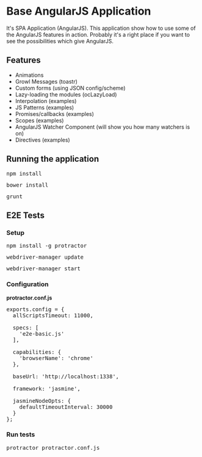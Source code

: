 # Base AngularJS Application
It's SPA Application (AngularJS). This application show how to use some of the AngularJS features in action. Probably it's a right place if you want to see the possibilities which give AngularJS.

## Features
* Animations
* Growl Messages (toastr)
* Custom forms (using JSON config/scheme)
* Lazy-loading the modules (ocLazyLoad)
* Interpolation (examples)
* JS Patterns (examples)
* Promises/callbacks (examples)
* Scopes (examples)
* AngularJS Watcher Component (will show you how many watchers is on)
* Directives (examples)

## Running the application
<pre>npm install</pre>
<pre>bower install</pre>
<pre>grunt</pre>

## E2E Tests
### Setup
<pre>npm install -g protractor</pre>
<pre>webdriver-manager update</pre>
<pre>webdriver-manager start</pre>

### Configuration
<b>protractor.conf.js</b>
<pre>
exports.config = {
  allScriptsTimeout: 11000,

  specs: [
    'e2e-basic.js'
  ],

  capabilities: {
    'browserName': 'chrome'
  },

  baseUrl: 'http://localhost:1338',

  framework: 'jasmine',

  jasmineNodeOpts: {
    defaultTimeoutInterval: 30000
  }
};
</pre>

### Run tests
<pre>protractor protractor.conf.js</pre>
